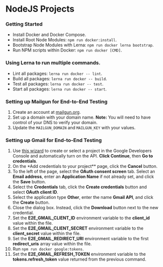 # NodeJS Projects

### Getting Started

- Install Docker and Docker Compose.
- Install Root Node Modules: `npm run docker:install`.
- Bootstrap Node Modules with Lerna: `npm run docker lerna bootstrap`.
- Run NPM scripts within Docker: `npm run docker [CMD]`.

### Using Lerna to run multiple commands.

- Lint all packages: `lerna run docker -- lint`.
- Build all packages: `lerna run docker -- build`.
- Test all packages: `lerna run docker -- test`.
- Start all packages: `lerna run docker -- start`.

### Setting up Mailgun for End-to-End Testing

1. Create an account at [mailgun.org](https://www.mailgun.org).
2. Set up a domain with your domain name. **Note:** You will need to have control of your DNS to verify your domain.
3. Update the `MAILGUN_DOMAIN` and `MAILGUN_KEY` with your values.

### Setting up Gmail for End-to-End Testing

1. Use [this wizard](https://console.developers.google.com/start/api?id=gmail) to create or select a project in the Google Developers Console and automatically turn on the API. **Click Continue**, then **Go to credentials**.
2. On the \*Add credentials to your project\*\* page, click the **Cancel** button.
3. To the left of the page, select the **OAuth consent screen** tab. Select an **Email address**, enter an **Application Name** if not already set, and click the **Save** button.
4. Select the **Credentials** tab, click the **Create credentials** button and select **OAuth client ID**.
5. Select the application type **Other**, enter the name **Gmail API**, and click the **Create** button.
6. Close the dialog box. Instead, click the **Download** button next to the new credential.
7. Set the **E2E_GMAIL_CLIENT_ID** environment variable to the **client_id** value within the file.
8. Set the **E2E_GMAIL_CLIENT_SECRET** environment variable to the **client_secret** value within the file.
9. Set the **E2E_GMAIL_REDIRECT_URI** environment variable to the first **redirect_uris** array value within the file.
10. Run `npm run docker google:tokens`.
11. Set the **E2E_GMAIL_REFRESH_TOKEN** environment variable to the **tokens.refresh_token** value returned from the previous command.
